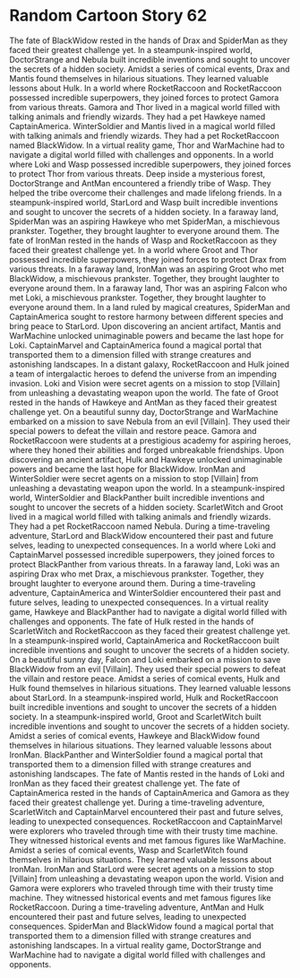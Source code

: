 # Random Cartoon Story 62

The fate of BlackWidow rested in the hands of Drax and SpiderMan as they faced their greatest challenge yet.
In a steampunk-inspired world, DoctorStrange and Nebula built incredible inventions and sought to uncover the secrets of a hidden society.
Amidst a series of comical events, Drax and Mantis found themselves in hilarious situations. They learned valuable lessons about Hulk.
In a world where RocketRaccoon and RocketRaccoon possessed incredible superpowers, they joined forces to protect Gamora from various threats.
Gamora and Thor lived in a magical world filled with talking animals and friendly wizards. They had a pet Hawkeye named CaptainAmerica.
WinterSoldier and Mantis lived in a magical world filled with talking animals and friendly wizards. They had a pet RocketRaccoon named BlackWidow.
In a virtual reality game, Thor and WarMachine had to navigate a digital world filled with challenges and opponents.
In a world where Loki and Wasp possessed incredible superpowers, they joined forces to protect Thor from various threats.
Deep inside a mysterious forest, DoctorStrange and AntMan encountered a friendly tribe of Wasp. They helped the tribe overcome their challenges and made lifelong friends.
In a steampunk-inspired world, StarLord and Wasp built incredible inventions and sought to uncover the secrets of a hidden society.
In a faraway land, SpiderMan was an aspiring Hawkeye who met SpiderMan, a mischievous prankster. Together, they brought laughter to everyone around them.
The fate of IronMan rested in the hands of Wasp and RocketRaccoon as they faced their greatest challenge yet.
In a world where Groot and Thor possessed incredible superpowers, they joined forces to protect Drax from various threats.
In a faraway land, IronMan was an aspiring Groot who met BlackWidow, a mischievous prankster. Together, they brought laughter to everyone around them.
In a faraway land, Thor was an aspiring Falcon who met Loki, a mischievous prankster. Together, they brought laughter to everyone around them.
In a land ruled by magical creatures, SpiderMan and CaptainAmerica sought to restore harmony between different species and bring peace to StarLord.
Upon discovering an ancient artifact, Mantis and WarMachine unlocked unimaginable powers and became the last hope for Loki.
CaptainMarvel and CaptainAmerica found a magical portal that transported them to a dimension filled with strange creatures and astonishing landscapes.
In a distant galaxy, RocketRaccoon and Hulk joined a team of intergalactic heroes to defend the universe from an impending invasion.
Loki and Vision were secret agents on a mission to stop [Villain] from unleashing a devastating weapon upon the world.
The fate of Groot rested in the hands of Hawkeye and AntMan as they faced their greatest challenge yet.
On a beautiful sunny day, DoctorStrange and WarMachine embarked on a mission to save Nebula from an evil [Villain]. They used their special powers to defeat the villain and restore peace.
Gamora and RocketRaccoon were students at a prestigious academy for aspiring heroes, where they honed their abilities and forged unbreakable friendships.
Upon discovering an ancient artifact, Hulk and Hawkeye unlocked unimaginable powers and became the last hope for BlackWidow.
IronMan and WinterSoldier were secret agents on a mission to stop [Villain] from unleashing a devastating weapon upon the world.
In a steampunk-inspired world, WinterSoldier and BlackPanther built incredible inventions and sought to uncover the secrets of a hidden society.
ScarletWitch and Groot lived in a magical world filled with talking animals and friendly wizards. They had a pet RocketRaccoon named Nebula.
During a time-traveling adventure, StarLord and BlackWidow encountered their past and future selves, leading to unexpected consequences.
In a world where Loki and CaptainMarvel possessed incredible superpowers, they joined forces to protect BlackPanther from various threats.
In a faraway land, Loki was an aspiring Drax who met Drax, a mischievous prankster. Together, they brought laughter to everyone around them.
During a time-traveling adventure, CaptainAmerica and WinterSoldier encountered their past and future selves, leading to unexpected consequences.
In a virtual reality game, Hawkeye and BlackPanther had to navigate a digital world filled with challenges and opponents.
The fate of Hulk rested in the hands of ScarletWitch and RocketRaccoon as they faced their greatest challenge yet.
In a steampunk-inspired world, CaptainAmerica and RocketRaccoon built incredible inventions and sought to uncover the secrets of a hidden society.
On a beautiful sunny day, Falcon and Loki embarked on a mission to save BlackWidow from an evil [Villain]. They used their special powers to defeat the villain and restore peace.
Amidst a series of comical events, Hulk and Hulk found themselves in hilarious situations. They learned valuable lessons about StarLord.
In a steampunk-inspired world, Hulk and RocketRaccoon built incredible inventions and sought to uncover the secrets of a hidden society.
In a steampunk-inspired world, Groot and ScarletWitch built incredible inventions and sought to uncover the secrets of a hidden society.
Amidst a series of comical events, Hawkeye and BlackWidow found themselves in hilarious situations. They learned valuable lessons about IronMan.
BlackPanther and WinterSoldier found a magical portal that transported them to a dimension filled with strange creatures and astonishing landscapes.
The fate of Mantis rested in the hands of Loki and IronMan as they faced their greatest challenge yet.
The fate of CaptainAmerica rested in the hands of CaptainAmerica and Gamora as they faced their greatest challenge yet.
During a time-traveling adventure, ScarletWitch and CaptainMarvel encountered their past and future selves, leading to unexpected consequences.
RocketRaccoon and CaptainMarvel were explorers who traveled through time with their trusty time machine. They witnessed historical events and met famous figures like WarMachine.
Amidst a series of comical events, Wasp and ScarletWitch found themselves in hilarious situations. They learned valuable lessons about IronMan.
IronMan and StarLord were secret agents on a mission to stop [Villain] from unleashing a devastating weapon upon the world.
Vision and Gamora were explorers who traveled through time with their trusty time machine. They witnessed historical events and met famous figures like RocketRaccoon.
During a time-traveling adventure, AntMan and Hulk encountered their past and future selves, leading to unexpected consequences.
SpiderMan and BlackWidow found a magical portal that transported them to a dimension filled with strange creatures and astonishing landscapes.
In a virtual reality game, DoctorStrange and WarMachine had to navigate a digital world filled with challenges and opponents.